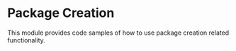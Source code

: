 # Package Creation

This module provides code samples of how to use package creation related functionality.